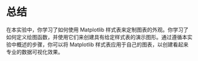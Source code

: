 # 总结

在本实验中，你学习了如何使用 Matplotlib 样式表来定制图表的外观。你学习了如何定义绘图函数，并使用它们来创建具有给定样式表的演示图形。通过遵循本实验中概述的步骤，你可以将 Matplotlib 样式表应用于自己的图表，以创建看起来专业的数据可视化效果。

